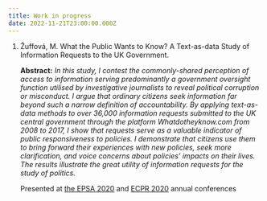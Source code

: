 ```yaml
---
title: Work in progress
date: 2022-11-21T23:00:00.000Z
---
```

1. Žuffová, M. What the Public Wants to Know? A Text-as-data Study of Information Requests to the UK Government. ﻿                                                                                                                                            

   **Abstract:** *In this study, I contest the commonly-shared perception of access to information serving predominantly a government oversight function utilised by investigative journalists to reveal political corruption or misconduct. I argue that ordinary citizens seek information far beyond such a narrow definition of accountability. By applying text-as-data methods to over 36,000 information requests submitted to the UK central government through the platform Whatdotheyknow.com from 2008 to 2017, I show that requests serve as a valuable indicator of public responsiveness to policies. I demonstrate that citizens use them to bring forward their experiences with new policies, seek more clarification, and voice concerns about policies’ impacts on their lives. The results illustrate the great utility of information requests for the study of politics.* 

   Presented at [the EPSA 2020](https://coms.events/EPSA-2020/data/abstracts/en/abstract_0072.html) and [ECPR 2020](https://ecpr.eu/Events/Event/PaperDetails/53895) annual conferences
